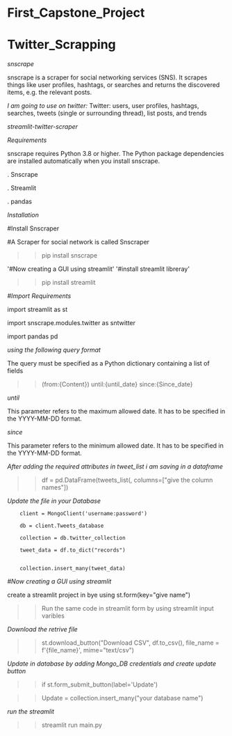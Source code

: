 # First_Capstone_Project
# Twitter_Scrapping

*snscrape*

snscrape is a scraper for social networking services (SNS). It scrapes things like user profiles, hashtags, or searches and returns the discovered items, e.g. the relevant posts.

*I am going to use  on twitter:*
Twitter: users, user profiles, hashtags, searches, tweets (single or surrounding thread), list posts, and trends


*streamlit-twitter-scraper*

*Requirements*

snscrape requires Python 3.8 or higher. The Python package dependencies are installed automatically when you install snscrape.

. Snscrape

. Streamlit

. pandas

*Installation*

 #Install Snscraper
 
#A Scraper for social network is called Snscraper

>>pip install snscrape

 '#Now creating a GUI using streamlit'
'#install streamlit libreray'

>>pip install streamlit

*#Import Requirements*

 import streamlit as st
 
 import snscrape.modules.twitter as sntwitter
 
 import pandas pd
 
 *using the following query format*
 
 The query must be specified as a Python dictionary containing a list of fields
 
 
 >>(from:{Content}) until:{until_date} since:{Since_date}
 
 *until*
 
This parameter refers to the maximum allowed date. It has to be specified in the YYYY-MM-DD format.

*since*

This parameter refers to the minimum allowed date. It has to be specified in the YYYY-MM-DD format.
  
*After adding the required attributes in tweet_list i am saving in a dataframe*

>>df = pd.DataFrame(tweets_list(, columns=["give the column names"])

*Update the file in your Database*


        client = MongoClient('username:password')
        
        db = client.Tweets_database
        
        collection = db.twitter_collection
        
        tweet_data = df.to_dict("records")


        collection.insert_many(tweet_data)

*#Now creating a GUI using streamlit*

create a streamlit project in bye using st.form(key="give name")

>>Run the same code in streamlit form by using streamlit input varibles

*Download the retrive file*

>>st.download_button("Download CSV",
                       df.to_csv(),
                       file_name = f'{file_name}',
                       mime="text/csv")
                       
                       
*Update in database by adding Mongo_DB credentials and create update button*

>>if st.form_submit_button(label='Update')

>>Update = collection.insert_many("your database name")

*run the streamlit*

>>streamlit run main.py

